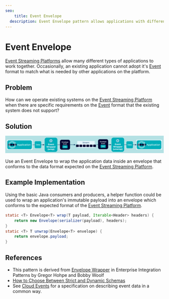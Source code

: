 ```yaml
---
seo:
	title: Event Envelope
  description: Event Envelope pattern allows applications with different data formats to communicate across an Event Streaming Platform
---
```


# Event Envelope
[Event Streaming Platforms](../event-stream/event-streaming-platform.md) allow many different types of applications to work together. Occasionally, an existing application cannot adopt it's [Event](../event/event.md) format to match what is needed by other applications on the platform.

## Problem
How can we operate existing systems on the [Event Streaming Platform](../event-stream/event-streaming-platform.md) when there are specific requirements on the [Event](../event/event.md) format that the existing system does not support?

## Solution
![event-envelope](../img/event-envelope.png)

Use an Event Envelope to wrap the application data inside an envelope that conforms to the data format expected on the [Event Streaming Platform](../event-stream/event-streaming-platform.md).

## Example Implementation
Using the basic Java consumers and producers, a helper function could be used to wrap an application's immutable payload into an envelope which conforms to the expected format of the [Event Streaming Platform](../event-stream/event-streaming-platform.md).

```Java
static <T> Envelope<T> wrap(T payload, Iterable<Header> headers) {
	return new Envelope(serializer(payload), headers);
}
static <T> T unwrap(Envelope<T> envelope) {
	return envelope.payload;
}
```

## References
* This pattern is derived from [Envelope Wrapper](https://www.enterpriseintegrationpatterns.com/patterns/messaging/EnvelopeWrapper.html) in Enterprise Integration Patterns by Gregor Hohpe and Bobby Woolf 
* [How to Choose Between Strict and Dynamic Schemas](https://www.confluent.io/blog/spring-kafka-protobuf-part-1-event-data-modeling/)
* See [Cloud Events](https://cloudevents.io/) for a specification on describing event data in a common way.
